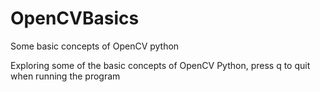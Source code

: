 # OpenCVBasics
Some basic concepts of OpenCV python

Exploring some of the basic concepts of OpenCV Python, press q to quit when running the program
